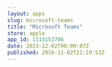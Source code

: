 ```yaml
---
layout: apps
slug: microsoft-teams
title: "Microsoft Teams"
store: apple
app_id: 1113153706
date: 2023-12-02T00:09:07Z
published: 2016-11-02T21:19:53Z
---
```

